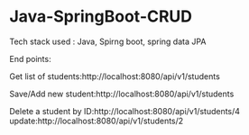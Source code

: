 # Java-SpringBoot-CRUD

Tech stack used : Java, Spirng boot, spring data JPA

End points:

Get list of students:http://localhost:8080/api/v1/students

Save/Add new student:http://localhost:8080/api/v1/students

Delete a student by ID:http://localhost:8080/api/v1/students/4
update:http://localhost:8080/api/v1/students/2
